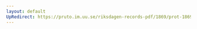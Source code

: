 ```yaml
---
layout: default
UpRedirect: https://pruto.im.uu.se/riksdagen-records-pdf/1869/prot-1869--fk--312/prot-1869--fk--312_037.pdf
---
```

